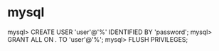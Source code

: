 # mysql

mysql> CREATE USER 'user'@'%' IDENTIFIED BY 'password';
mysql> GRANT ALL ON *.* TO 'user'@'%';
mysql> FLUSH PRIVILEGES;
